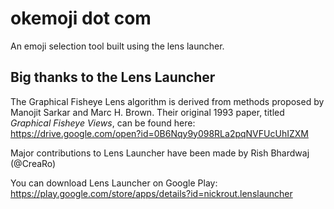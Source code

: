 # okemoji dot com

An emoji selection tool built using the lens launcher. 

## Big thanks to the Lens Launcher

The Graphical Fisheye Lens algorithm is derived from methods proposed by Manojit Sarkar and Marc H. Brown. Their original 1993 paper, titled <i>Graphical Fisheye Views</i>, can be found here:
https://drive.google.com/open?id=0B6Nqy9y098RLa2pqNVFUcUhIZXM

Major contributions to Lens Launcher have been made by Rish Bhardwaj (@CreaRo)

You can download Lens Launcher on Google Play:
https://play.google.com/store/apps/details?id=nickrout.lenslauncher
